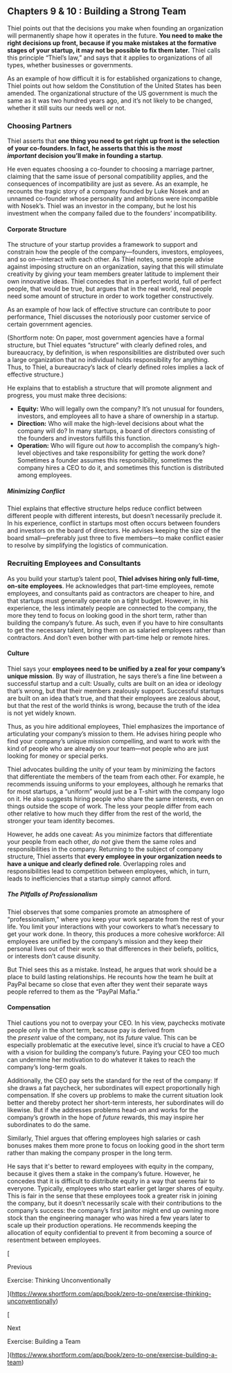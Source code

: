 ## Chapters 9 & 10 : Building a Strong Team

Thiel points out that the decisions you make when founding an organization will permanently shape how it operates in the future. **You need to make the right decisions up front, because if you make mistakes at the formative stages of your startup, it may not be possible to fix them later.** Thiel calls this principle “Thiel’s law,” and says that it applies to organizations of all types, whether businesses or governments.

As an example of how difficult it is for established organizations to change, Thiel points out how seldom the Constitution of the United States has been amended. The organizational structure of the US government is much the same as it was two hundred years ago, and it’s not likely to be changed, whether it still suits our needs well or not.

### Choosing Partners

Thiel asserts that **one thing you need to get right up front is the selection of your co-founders. In fact, he asserts that this is the _most important_ decision you’ll make in founding a startup**.

He even equates choosing a co-founder to choosing a marriage partner, claiming that the same issue of personal compatibility applies, and the consequences of incompatibility are just as severe. As an example, he recounts the tragic story of a company founded by Luke Nosek and an unnamed co-founder whose personality and ambitions were incompatible with Nosek’s. Thiel was an investor in the company, but he lost his investment when the company failed due to the founders’ incompatibility.

#### Corporate Structure

The structure of your startup provides a framework to support and constrain how the people of the company—founders, investors, employees, and so on—interact with each other. As Thiel notes, some people advise against imposing structure on an organization, saying that this will stimulate creativity by giving your team members greater latitude to implement their own innovative ideas. Thiel concedes that in a perfect world, full of perfect people, that would be true, but argues that in the real world, real people need some amount of structure in order to work together constructively.

As an example of how lack of effective structure can contribute to poor performance, Thiel discusses the notoriously poor customer service of certain government agencies.

(Shortform note: On paper, most government agencies have a formal structure, but Thiel equates “structure” with clearly defined roles, and bureaucracy, by definition, is when responsibilities are distributed over such a large organization that no individual holds responsibility for anything. Thus, to Thiel, a bureaucracy’s lack of clearly defined roles implies a lack of effective structure.)

He explains that to establish a structure that will promote alignment and progress, you must make three decisions:

- **Equity:** Who will legally own the company? It’s not unusual for founders, investors, and employees all to have a share of ownership in a startup.
- **Direction:** Who will make the high-level decisions about what the company will do? In many startups, a board of directors consisting of the founders and investors fulfills this function.
- **Operation:** Who will figure out _how_ to accomplish the company’s high-level objectives and take responsibility for getting the work done? Sometimes a founder assumes this responsibility, sometimes the company hires a CEO to do it, and sometimes this function is distributed among employees.

##### **Minimizing Conflict**

Thiel explains that effective structure helps reduce conflict between different people with different interests, but doesn’t necessarily preclude it. In his experience, conflict in startups most often occurs between founders and investors on the board of directors. He advises keeping the size of the board small—preferably just three to five members—to make conflict easier to resolve by simplifying the logistics of communication.

### Recruiting Employees and Consultants

As you build your startup’s talent pool, **Thiel advises hiring only full-time, on-site employees**. He acknowledges that part-time employees, remote employees, and consultants paid as contractors are cheaper to hire, and that startups must generally operate on a tight budget. However, in his experience, the less intimately people are connected to the company, the more they tend to focus on looking good in the short term, rather than building the company’s future. As such, even if you have to hire consultants to get the necessary talent, bring them on as salaried employees rather than contractors. And don’t even bother with part-time help or remote hires.

#### Culture

Thiel says your **employees need to be unified by a zeal for your company’s unique mission**. By way of illustration, he says there’s a fine line between a successful startup and a cult: Usually, cults are built on an idea or ideology that’s wrong, but that their members zealously support. Successful startups are built on an idea that’s true, and that their employees are zealous about, but that the rest of the world thinks is wrong, because the truth of the idea is not yet widely known.

Thus, as you hire additional employees, Thiel emphasizes the importance of articulating your company’s mission to them. He advises hiring people who find your company’s unique mission compelling, and want to work with the kind of people who are already on your team—not people who are just looking for money or special perks.

Thiel advocates building the unity of your team by minimizing the factors that differentiate the members of the team from each other. For example, he recommends issuing uniforms to your employees, although he remarks that for most startups, a “uniform” would just be a T-shirt with the company logo on it. He also suggests hiring people who share the same interests, even on things outside the scope of work. The less your people differ from each other relative to how much they differ from the rest of the world, the stronger your team identity becomes.

However, he adds one caveat: As you minimize factors that differentiate your people from each other, _do not_ give them the same roles and responsibilities in the company. Returning to the subject of company structure, Thiel asserts that **every employee in your organization needs to have a unique and clearly defined role**. Overlapping roles and responsibilities lead to competition between employees, which, in turn, leads to inefficiencies that a startup simply cannot afford.

##### **The Pitfalls of Professionalism**

Thiel observes that some companies promote an atmosphere of “professionalism,” where you keep your work separate from the rest of your life. You limit your interactions with your coworkers to what’s necessary to get your work done. In theory, this produces a more cohesive workforce: All employees are unified by the company’s mission and they keep their personal lives out of their work so that differences in their beliefs, politics, or interests don’t cause disunity.

But Thiel sees this as a mistake. Instead, he argues that work should be a place to build lasting relationships. He recounts how the team he built at PayPal became so close that even after they went their separate ways people referred to them as the “PayPal Mafia.”

#### Compensation

Thiel cautions you not to overpay your CEO. In his view, paychecks motivate people only in the short term, because pay is derived from the _present_ value of the company, not its _future_ value. This can be especially problematic at the executive level, since it’s crucial to have a CEO with a vision for building the company’s future. Paying your CEO too much can undermine her motivation to do whatever it takes to reach the company’s long-term goals.

Additionally, the CEO pay sets the standard for the rest of the company: If she draws a fat paycheck, her subordinates will expect proportionally high compensation. If she covers up problems to make the current situation look better and thereby protect her short-term interests, her subordinates will do likewise. But if she addresses problems head-on and works for the company’s growth in the hope of _future_ rewards, this may inspire her subordinates to do the same.

Similarly, Thiel argues that offering employees high salaries or cash bonuses makes them more prone to focus on looking good in the short term rather than making the company prosper in the long term.

He says that it's better to reward employees with equity in the company, because it gives them a stake in the company’s future. However, he concedes that it is difficult to distribute equity in a way that seems fair to everyone. Typically, employees who start earlier get larger shares of equity. This is fair in the sense that these employees took a greater risk in joining the company, but it doesn’t necessarily scale with their contributions to the company’s success: the company’s first janitor might end up owning more stock than the engineering manager who was hired a few years later to scale up their production operations. He recommends keeping the allocation of equity confidential to prevent it from becoming a source of resentment between employees.

[

Previous

Exercise: Thinking Unconventionally

](https://www.shortform.com/app/book/zero-to-one/exercise-thinking-unconventionally)

[

Next

Exercise: Building a Team

](https://www.shortform.com/app/book/zero-to-one/exercise-building-a-team)